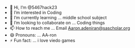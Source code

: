 - 👋 Hi, I’m @5467hack23
- 👀 I’m interested in Coding
- 🌱 I’m currently learning ... middle school subject
- 💞️ I’m looking to collaborate on ... Coding things 
- 📫 How to reach me ... Email Aaron.adeniran@sascholar.org
- 😄 Pronouns: ... AA-ron
- ⚡ Fun fact: ... i love viedo games

